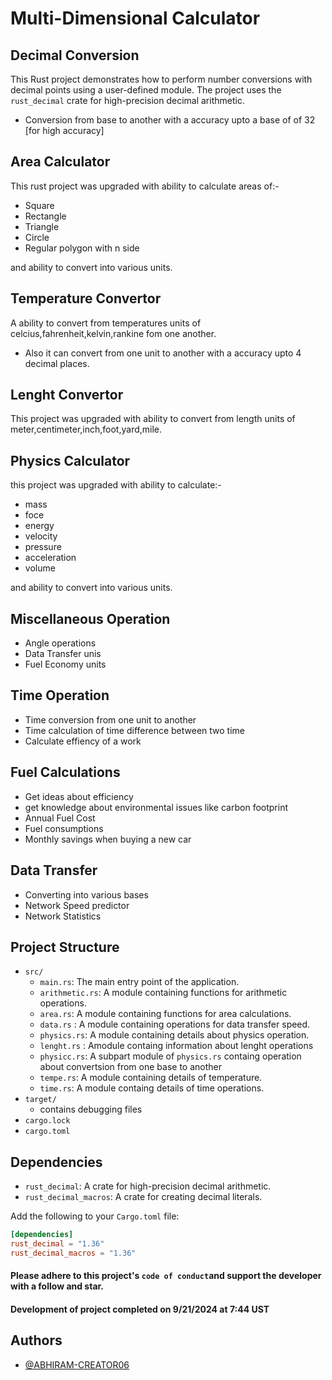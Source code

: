 
# Multi-Dimensional Calculator
## Decimal Conversion

This Rust project demonstrates how to perform number conversions with decimal points using a user-defined module. The project uses the `rust_decimal` crate for high-precision decimal arithmetic.
- Conversion from base to another with a accuracy upto a base of of 32 [for high accuracy] 

## Area Calculator
This rust project was upgraded with ability to calculate areas of:-
- Square
- Rectangle
- Triangle
- Circle
- Regular polygon with n side

and ability to convert into various units.

## Temperature Convertor
A ability to convert from temperatures units of celcius,fahrenheit,kelvin,rankine fom one another.
-  Also it can convert from one unit to another with a accuracy upto 4 decimal places.

## Lenght Convertor
This project was upgraded with ability to convert from length units of meter,centimeter,inch,foot,yard,mile.

## Physics Calculator
this project was upgraded with ability to calculate:-
- mass
- foce
- energy
- velocity
- pressure
- acceleration
- volume

and  ability to convert into various units.

## Miscellaneous Operation
- Angle operations
- Data Transfer unis
- Fuel Economy units

## Time Operation
-  Time conversion from one unit to another
- Time calculation of time difference between two time
- Calculate effiency of a work

## Fuel Calculations
- Get ideas about efficiency
- get knowledge about environmental issues like carbon footprint
- Annual Fuel Cost
- Fuel consumptions
- Monthly savings when buying a new car

## Data Transfer
- Converting into various bases
- Network Speed predictor
- Network Statistics

## Project Structure

- `src/`
  - `main.rs`: The main entry point of the application.
  - `arithmetic.rs`: A module containing functions for arithmetic operations.
  - `area.rs`: A module containing functions for area calculations.
  - `data.rs` : A module containing operations for data transfer speed.
  - `physics.rs`: A module containing details about physics operation.
  - `lenght.rs` : Amodule containg information about lenght operations
  - `physicc.rs`: A subpart module of `physics.rs` containg operation about convertsion from one base to another
  - `tempe.rs`: A module containing details of temperature.
  - `time.rs`: A module containg details of time operations.
- `target/`
     - contains debugging files
- `cargo.lock`
- `cargo.toml`

## Dependencies

- `rust_decimal`: A crate for high-precision decimal arithmetic.
- `rust_decimal_macros`: A crate for creating decimal literals.

Add the following to your `Cargo.toml` file:

```toml
[dependencies]
rust_decimal = "1.36"
rust_decimal_macros = "1.36"
```

#### Please adhere to this project's `code of conduct`and support the developer with a follow and star.

#### Development of project completed on 9/21/2024 at 7:44 UST



## Authors

- [@ABHIRAM-CREATOR06](https://github.com/ABHIRAM-CREATOR06)


